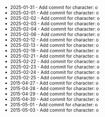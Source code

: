 - 2025-01-31 - Add commit for character: o
- 2025-02-01 - Add commit for character: o
- 2025-02-02 - Add commit for character: o
- 2025-02-03 - Add commit for character: o
- 2025-02-04 - Add commit for character: o
- 2025-02-06 - Add commit for character: o
- 2025-02-12 - Add commit for character: o
- 2025-02-13 - Add commit for character: o
- 2025-02-19 - Add commit for character: o
- 2025-02-21 - Add commit for character: o
- 2025-02-22 - Add commit for character: o
- 2025-02-23 - Add commit for character: o
- 2025-02-24 - Add commit for character: o
- 2025-02-25 - Add commit for character: o
- 2015-04-27 - Add commit for character: o
- 2015-04-28 - Add commit for character: o
- 2015-04-29 - Add commit for character: o
- 2015-04-30 - Add commit for character: o
- 2015-05-01 - Add commit for character: o
- 2015-05-03 - Add commit for character: o
